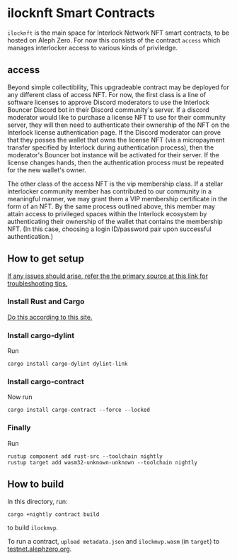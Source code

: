 # ilocknft Smart Contracts

`ilocknft` is the main space for Interlock Network NFT smart contracts, to be hosted on Aleph Zero. For now this consists of the contract `access` which manages interlocker access to various kinds of priviledge.

## access

Beyond simple collectibility, This upgradeable contract may be deployed for any different class of access NFT. For now, the first class is a line of software licenses to approve Discord moderators to use the Interlock Bouncer Discord bot in their Discord community's server. If a discord moderator would like to purchase a license NFT to use for their community server, they will then need to authenticate their ownership of the NFT on the Interlock license authentication page. If the Discord moderator can prove that they posses the wallet that owns the license NFT (via a micropayment transfer specified by Interlock during authentication process), then the moderator's Bouncer bot instance will be activated for their server. If the license changes hands, then the authentication process must be repeated for the new wallet's owner.

The other class of the access NFT is the vip membership class. If a stellar interlocker community member has contributed to our community in a meaningful manner, we may grant them a VIP membership certificate in the form of an NFT. By the same process outlined above, this member may attain access to privileged spaces within the Interlock ecosystem by authenticating their ownership of the wallet that contains the membership NFT. (In this case, choosing a login ID/password pair upon successful authentication.)

## How to get setup

[If any issues should arise, refer the the primary source at this link for troubleshooting tips.](https://ink.substrate.io/getting-started/setup)

### Install Rust and Cargo

[Do this according to this site.](https://doc.rust-lang.org/cargo/getting-started/installation.html)

### Install cargo-dylint
Run
```
cargo install cargo-dylint dylint-link
```
### Install cargo-contract
Now run
```
cargo install cargo-contract --force --locked
```
### Finally
Run
```
rustup component add rust-src --toolchain nightly
rustup target add wasm32-unknown-unknown --toolchain nightly
```

## How to build

In this directory, run:
```
cargo +nightly contract build
```
to build `ilockmvp`.

To run a contract, `upload metadata.json` and `ilockmvp.wasm` (in `target`) to [testnet.alephzero.org](https://testnet.alephzero.org).
